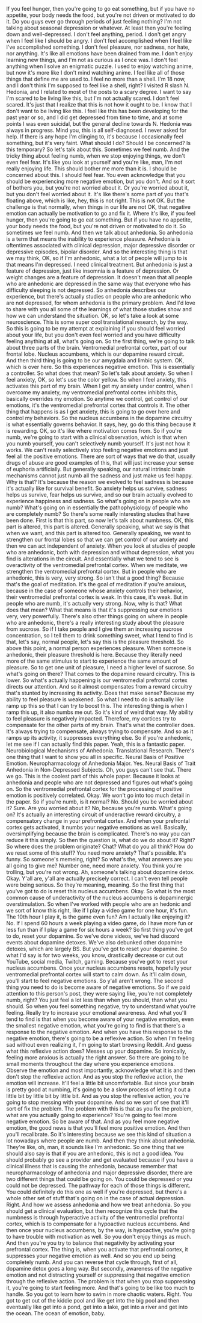  If you feel hunger, then you're going to go eat something, but if you have no appetite, your body needs the food, but you're not driven or motivated to do it. Do you guys ever go through periods of just feeling nothing? I'm not talking about seasonal depression or whatever. At least then you're feeling down and well-depressed. I don't feel anything, period. I don't get angry when I feel like I should be angry. I don't feel accomplished when I feel like I've accomplished something. I don't feel pleasure, nor sadness, nor hate, nor anything. It's like all emotions have been drained from me. I don't enjoy learning new things, and I'm not as curious as I once was. I don't feel anything when I solve an enigmatic puzzle. I used to enjoy watching anime, but now it's more like I don't mind watching anime. I feel like all of those things that define me are used to. I feel no more than a shell. I'm 18 now, and I don't think I'm supposed to feel like a shell, right? I visited R slash N. Hedonia, and I related to most of the posts to a scary degree. I want to say I'm scared to be living like this, but I'm not actually scared. I don't feel scared. It's just that I realize that this is not how it ought to be. I know that I don't want to be living like this. I feel like this has been developing for the past year or so, and I did get depressed from time to time, and at some points I was even suicidal, but the general decline towards N. Hedonia was always in progress. Mind you, this is all self-diagnosed. I never asked for help. If there is any hope I'm clinging to, it's because I occasionally feel something, but it's very faint. What should I do? Should I be concerned? Is this temporary? So let's talk about this. Sometimes we feel numb. And the tricky thing about feeling numb, when we stop enjoying things, we don't even feel fear. It's like you look at yourself and you're like, man, I'm not really enjoying life. This should bother me more than it is. I should be concerned about this. I should feel fear. You even acknowledge that you should be experiencing more negative emotion, but you don't. And so it sort of bothers you, but you're not worried about it. Or you're worried about it, but you don't feel worried about it. It's like there's some part of you that's floating above, which is like, hey, this is not right. This is not OK. But the challenge is that normally, when things in our life are not OK, that negative emotion can actually be motivation to go and fix it. Where it's like, if you feel hunger, then you're going to go eat something. But if you have no appetite, your body needs the food, but you're not driven or motivated to do it. So sometimes we feel numb. And then we talk about anhedonia. So anhedonia is a term that means the inability to experience pleasure. Anhedonia is oftentimes associated with clinical depression, major depressive disorder or depressive episodes, bipolar disorder. And so the interesting thing is that we may think, OK, so if I'm anhedonic, what a lot of people will jump to is that means I'm depressed. I need clinical treatment. But anhedonia is just a feature of depression, just like insomnia is a feature of depression. Or weight changes are a feature of depression. It doesn't mean that all people who are anhedonic are depressed in the same way that everyone who has difficulty sleeping is not depressed. So anhedonia describes our experience, but there's actually studies on people who are anhedonic who are not depressed, for whom anhedonia is the primary problem. And I'd love to share with you all some of the learnings of what those studies show and how we can understand the situation. OK, so let's take a look at some neuroscience. This is some super cool translational research, by the way. So this is going to be my attempt at explaining if you should feel worried about your life, but you don't even feel worried and you have difficulty feeling anything at all, what's going on. So the first thing, we're going to talk about three parts of the brain. Ventromedial prefrontal cortex, part of our frontal lobe. Nucleus accumbens, which is our dopamine reward circuit. And then third thing is going to be our amygdala and limbic system. OK, which is over here. So this experiences negative emotion. This is essentially a controller. So what does that mean? So let's talk about anxiety. So when I feel anxiety, OK, so let's use the color yellow. So when I feel anxiety, this activates this part of my brain. When I get my anxiety under control, when I overcome my anxiety, my ventromedial prefrontal cortex inhibits this, basically overrides my emotion. So anytime we control, get control of our emotions, it's the ventromedial prefrontal cortex that controls it. The other thing that happens is as I get anxiety, this is going to go over here and control my behaviors. So the nucleus accumbens in the dopamine circuitry is what essentially governs behavior. It says, hey, go do this thing because it is rewarding. OK, so it's like where motivation comes from. So if you're numb, we're going to start with a clinical observation, which is that when you numb yourself, you can't selectively numb yourself. It's just not how it works. We can't really selectively stop feeling negative emotions and just feel all the positive emotions. There are sort of ways that we do that, usually drugs of abuse are good examples of this, that will just increase your sense of euphoria artificially. But generally speaking, our natural intrinsic brain mechanisms cannot just numb all the sadness and just make us feel happy. Why is that? It's because the reason we evolved to feel sadness is because it's actually like for survival benefit. So anxiety helps us survive, sadness helps us survive, fear helps us survive, and so our brain actually evolved to experience happiness and sadness. So what's going on in people who are numb? What's going on in essentially the pathophysiology of people who are completely numb? So there's some really interesting studies that have been done. First is that this part, so now let's talk about numbness. OK, this part is altered, this part is altered. Generally speaking, what we say is that when we want, and this part is altered too. Generally speaking, we want to strengthen our frontal lobes so that we can get control of our anxiety and then we can act independent of anxiety. When you look at studies of people who are anhedonic, both with depression and without depression, what you find is alterations in the circuit. And essentially what we tend to see is overactivity of the ventromedial prefrontal cortex. When we meditate, we strengthen the ventromedial prefrontal cortex. But in people who are anhedonic, this is very, very strong. So isn't that a good thing? Because that's the goal of meditation. It's the goal of meditation if you're anxious, because in the case of someone whose anxiety controls their behavior, their ventromedial prefrontal cortex is weak. In this case, it's weak. But in people who are numb, it's actually very strong. Now, why is that? What does that mean? What that means is that it's suppressing our emotions very, very powerfully. There's also other things going on where in people who are anhedonic, there's a really interesting study about the pleasure from sucrose. So if I take people and I give them an increasing sucrose concentration, so I tell them to drink something sweet, what I tend to find is that, let's say, normal people, let's say this is the pleasure threshold. So above this point, a normal person experiences pleasure. When someone is anhedonic, their pleasure threshold is here. Because they literally need more of the same stimulus to start to experience the same amount of pleasure. So to get one unit of pleasure, I need a higher level of sucrose. So what's going on there? That comes to the dopamine reward circuitry. This is lower. So what's actually happening is our ventromedial prefrontal cortex directs our attention. And so it almost compensates from a reward circuitry that's stunted by increasing its activity. Does that make sense? Because my ability to feel pleasure is weakened. So what I need to do is actually like ramp up this so that I can try to boost this. The interesting thing is when I ramp this up, it also numbs me out. So it's kind of weird that way. My ability to feel pleasure is negatively impacted. Therefore, my cortices try to compensate for the other parts of my brain. That's what the controller does. It's always trying to compensate, always trying to compensate. And so as it ramps up its activity, it suppresses everything else. So if you're anhedonic, let me see if I can actually find this paper. Yeah, this is a fantastic paper. Neurobiological Mechanisms of Anhedonia. Translational Research. There's one thing that I want to show you all in specific. Neural Basis of Positive Emotion. Neuropharmacology of Anhedonia Major. Yes. Neural Basis of Trait Anhedonia in Non-Depressed Subjects. Oh, you guys can't see that. There we go. This is the coolest part of this whole paper. Because it looks at anhedonia and people who are not depressed and figures out what's going on. So the ventromedial prefrontal cortex for the processing of positive emotion is positively correlated. Okay. We won't go into too much detail in the paper. So if you're numb, is it normal? No. Should you be worried about it? Sure. Are you worried about it? No, because you're numb. What's going on? It's actually an interesting circuit of underactive reward circuitry, a compensatory change in your prefrontal cortex. And when your prefrontal cortex gets activated, it numbs your negative emotions as well. Basically, oversimplifying because the brain is complicated. There's no way you can reduce it this simply. So then the question is, what do we do about it? Right? So where does the problem originate? Chat? What do you all think? How do we reset some of this stuff? You need more anxiety? That's possible. It's funny. So someone's memeing, right? So what's the, what answers are you all going to give me? Number one, need more anxiety. You think you're trolling, but you're not wrong. Ah, someone's talking about dopamine detox. Okay. Y'all are, y'all are actually precisely correct. I can't even tell people were being serious. So they're meaning, meaning. So the first thing that you've got to do is reset this nucleus accumbens. Okay. So what is the most common cause of underactivity of the nucleus accumbens is dopaminergic overstimulation. So when I've worked with people who are an hedonic and we sort of know this right, like if I play a video game for one hour, it's fun. The 10th hour I play it, is the game even fun? Am I actually like enjoying it? No. If I spend 60 hours a week playing a video game, do I have more fun or less fun than if I play a game for six hours a week? So first thing you've got to do, reset your dopamine. So we've done videos, we've had discord events about dopamine detoxes. We've also debunked other dopamine detoxes, which are largely BS. But you've got to reset your dopamine. So what I'd say is for two weeks, you know, drastically decrease or cut out YouTube, social media, Twitch, gaming. Because you've got to reset your nucleus accumbens. Once your nucleus accumbens resets, hopefully your ventromedial prefrontal cortex will start to calm down. As it'll calm down, you'll start to feel negative emotions. So y'all aren't wrong. The second thing you need to do is become aware of negative emotions. So if we paid attention to this person's post, they were saying like, you're not completely numb, right? You just feel a lot less than when you should, than what you should. So when you feel something negative, try to understand what you're feeling. Really try to increase your emotional awareness. And what you'll tend to find is that when you become aware of your negative emotion, even the smallest negative emotion, what you're going to find is that there's a response to the negative emotion. And when you have this response to the negative emotion, there's going to be a reflexive action. So when I'm feeling sad without even realizing it, I'm going to start browsing Reddit. And guess what this reflexive action does? Messes up your dopamine. So ironically, feeling more anxious is actually the right answer. So there are going to be small moments throughout the day where you experience emotions. Observe the emotion and most importantly, acknowledge what it is and then don't stop the reflexive action. And as you stop the reflexive action, the emotion will increase. It'll feel a little bit uncomfortable. But since your brain is pretty good at numbing, it's going to be a slow process of letting it out a little bit by little bit by little bit. And as you stop the reflexive action, you're going to stop messing with your dopamine. And so we sort of see that it'll sort of fix the problem. The problem with this is that as you fix the problem, what are you actually going to experience? You're going to feel more negative emotion. So be aware of that. And as you feel more negative emotion, the good news is that you'll feel more positive emotion. And then you'll recalibrate. So it's interesting because we see this kind of situation a lot nowadays where people are numb. And then they think about anhedonia. They're like, oh, man, it sounds like I'm anhedonic. So one thing that we should also say is that if you are anhedonic, this is not a good idea. You should probably go see a provider and get evaluated because if you have a clinical illness that is causing the anhedonia, because remember that neuropharmacology of anhedonia and major depressive disorder, there are two different things that could be going on. You could be depressed or you could not be depressed. The pathway for each of those things is different. You could definitely do this one as well if you're depressed, but there's a whole other set of stuff that's going on in the case of actual depression. Right. And how we assess anhedonia and how we treat anhedonia. So you should get a clinical evaluation, but then recognize this cycle that the numbness is through hyperactive activity of the ventromedial prefrontal cortex, which is to compensate for a hypoactive nucleus accumbens. And then once your nucleus accumbens, by the way, is hypoactive, you're going to have trouble with motivation as well. So you don't enjoy things as much. And then you're you try to balance that negativity by activating your prefrontal cortex. The thing is, when you activate that prefrontal cortex, it suppresses your negative emotion as well. And so you end up being completely numb. And you can reverse that cycle through, first of all, dopamine detox goes a long way. But secondly, awareness of the negative emotion and not distracting yourself or suppressing that negative emotion through the reflexive action. The problem is that when you stop suppressing it, you're going to start feeling more. And that's going to be like too much to handle. So you got to learn how to swim in more chaotic waters. Right. You got to get out of the kiddie pool and like get into the big pool and then eventually like get into a pond, get into a lake, get into a river and get into the ocean. The ocean of emotion, baby.